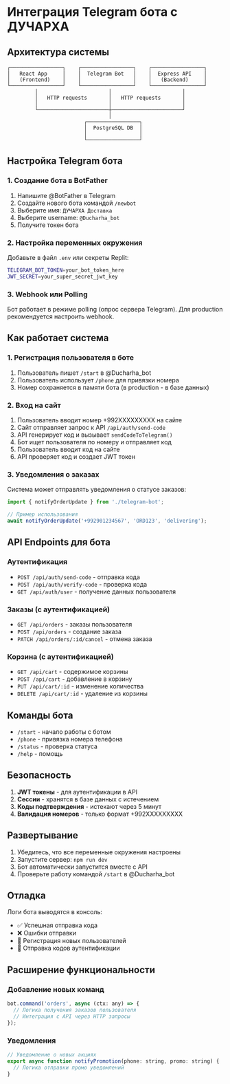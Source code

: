 # Интеграция Telegram бота с ДУЧАРХА

## Архитектура системы

```
┌─────────────────┐    ┌─────────────────┐    ┌─────────────────┐
│   React App     │    │  Telegram Bot   │    │  Express API    │
│   (Frontend)    │    │                 │    │   (Backend)     │
└─────────────────┘    └─────────────────┘    └─────────────────┘
         │                       │                       │
         │   HTTP requests       │   HTTP requests       │
         │                       │                       │
         └───────────────────────┼───────────────────────┘
                                 │
                         ┌─────────────────┐
                         │  PostgreSQL DB  │
                         │                 │
                         └─────────────────┘
```

## Настройка Telegram бота

### 1. Создание бота в BotFather

1. Напишите @BotFather в Telegram
2. Создайте нового бота командой `/newbot`
3. Выберите имя: `ДУЧАРХА Доставка`
4. Выберите username: `@Ducharha_bot`
5. Получите токен бота

### 2. Настройка переменных окружения

Добавьте в файл `.env` или секреты Replit:

```bash
TELEGRAM_BOT_TOKEN=your_bot_token_here
JWT_SECRET=your_super_secret_jwt_key
```

### 3. Webhook или Polling

Бот работает в режиме polling (опрос сервера Telegram).
Для production рекомендуется настроить webhook.

## Как работает система

### 1. Регистрация пользователя в боте

1. Пользователь пишет `/start` в @Ducharha_bot
2. Пользователь использует `/phone` для привязки номера
3. Номер сохраняется в памяти бота (в production - в базе данных)

### 2. Вход на сайт

1. Пользователь вводит номер +992XXXXXXXXX на сайте
2. Сайт отправляет запрос к API `/api/auth/send-code`
3. API генерирует код и вызывает `sendCodeToTelegram()`
4. Бот ищет пользователя по номеру и отправляет код
5. Пользователь вводит код на сайте
6. API проверяет код и создает JWT токен

### 3. Уведомления о заказах

Система может отправлять уведомления о статусе заказов:

```javascript
import { notifyOrderUpdate } from './telegram-bot';

// Пример использования
await notifyOrderUpdate('+992901234567', 'ORD123', 'delivering');
```

## API Endpoints для бота

### Аутентификация

- `POST /api/auth/send-code` - отправка кода
- `POST /api/auth/verify-code` - проверка кода
- `GET /api/auth/user` - получение данных пользователя

### Заказы (с аутентификацией)

- `GET /api/orders` - заказы пользователя
- `POST /api/orders` - создание заказа
- `PATCH /api/orders/:id/cancel` - отмена заказа

### Корзина (с аутентификацией)

- `GET /api/cart` - содержимое корзины
- `POST /api/cart` - добавление в корзину
- `PUT /api/cart/:id` - изменение количества
- `DELETE /api/cart/:id` - удаление из корзины

## Команды бота

- `/start` - начало работы с ботом
- `/phone` - привязка номера телефона
- `/status` - проверка статуса
- `/help` - помощь

## Безопасность

1. **JWT токены** - для аутентификации в API
2. **Сессии** - хранятся в базе данных с истечением
3. **Коды подтверждения** - истекают через 5 минут
4. **Валидация номеров** - только формат +992XXXXXXXXX

## Развертывание

1. Убедитесь, что все переменные окружения настроены
2. Запустите сервер: `npm run dev`
3. Бот автоматически запустится вместе с API
4. Проверьте работу командой `/start` в @Ducharha_bot

## Отладка

Логи бота выводятся в консоль:
- ✅ Успешная отправка кода
- ❌ Ошибки отправки
- 📱 Регистрация новых пользователей
- 🔐 Отправка кодов аутентификации

## Расширение функциональности

### Добавление новых команд

```javascript
bot.command('orders', async (ctx: any) => {
  // Логика получения заказов пользователя
  // Интеграция с API через HTTP запросы
});
```

### Уведомления

```javascript
// Уведомление о новых акциях
export async function notifyPromotion(phone: string, promo: string) {
  // Логика отправки промо уведомлений
}
```